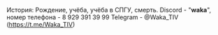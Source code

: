 История: Рождение, учёба, учёба в СПГУ, смерть.
Discord - "__waka__",
номер телефона - 8 929 391 39 99
Telegram - @Waka_TIV (https://t.me/Waka_TIV)